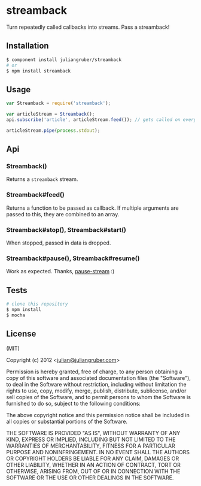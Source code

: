 
streamback
==========

Turn repeatedly called callbacks into streams. Pass a streamback!

Installation
------------

```bash
$ component install juliangruber/streamback
# or
$ npm install streamback
```

Usage
-----

```javascript
var Streamback = require('streamback');

var articleStream = Streamback();
api.subscribe('article', articleStream.feed()); // gets called on every new article

articleStream.pipe(process.stdout);
```

Api
---

### Streamback()

Returns a `streamback` stream.

### Streamback#feed()

Returns a function to be passed as callback. If multiple arguments are passed to this, they are combined to an array.

### Streamback#stop(), Streamback#start()

When stopped, passed in data is dropped.

### Streamback#pause(), Streamback#resume()

Work as expected. Thanks, [pause-stream](https://github.com/dominictarr/pause-stream) :)

Tests
-----

```bash
# clone this repository
$ npm install
$ mocha
```

License
-------

(MIT)

Copyright (c) 2012 &lt;julian@juliangruber.com&gt;

Permission is hereby granted, free of charge, to any person obtaining a copy of this software and associated documentation files (the "Software"), to deal in the Software without restriction, including without limitation the rights to use, copy, modify, merge, publish, distribute, sublicense, and/or sell copies of the Software, and to permit persons to whom the Software is furnished to do so, subject to the following conditions:

The above copyright notice and this permission notice shall be included in all copies or substantial portions of the Software.

THE SOFTWARE IS PROVIDED "AS IS", WITHOUT WARRANTY OF ANY KIND, EXPRESS OR IMPLIED, INCLUDING BUT NOT LIMITED TO THE WARRANTIES OF MERCHANTABILITY, FITNESS FOR A PARTICULAR PURPOSE AND NONINFRINGEMENT. IN NO EVENT SHALL THE AUTHORS OR COPYRIGHT HOLDERS BE LIABLE FOR ANY CLAIM, DAMAGES OR OTHER LIABILITY, WHETHER IN AN ACTION OF CONTRACT, TORT OR OTHERWISE, ARISING FROM, OUT OF OR IN CONNECTION WITH THE SOFTWARE OR THE USE OR OTHER DEALINGS IN THE SOFTWARE.

